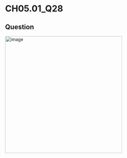 # CH05.01_Q28

## Question

<img width="378" alt="image" src="https://github.com/user-attachments/assets/22e079df-5df8-4abc-b049-25a389e85e8b">

